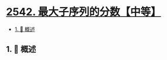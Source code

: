 # [2542. 最大子序列的分数【中等】](https://github.com/Tdahuyou/TNotes.leetcode/tree/main/notes/2542.%20%E6%9C%80%E5%A4%A7%E5%AD%90%E5%BA%8F%E5%88%97%E7%9A%84%E5%88%86%E6%95%B0%E3%80%90%E4%B8%AD%E7%AD%89%E3%80%91)

<!-- region:toc -->

- [1. 📝 概述](#1--概述)

<!-- endregion:toc -->

## 1. 📝 概述
